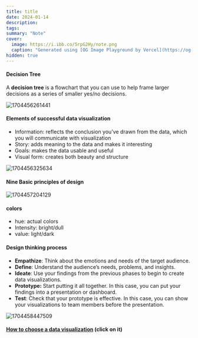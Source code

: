 ```yaml
---
title: title
date: 2024-01-14
description: 
tags: 
summary: "Note"
cover:
  image: https://i.ibb.co/5rpG2Hy/note.png
  caption: "Generated using [OG Image Playground by Vercel](https://og-playground.vercel.app/)"
hidden: true
---
```



#### Decision Tree

A **decision tree** is a flowchart that you can use to help frame larger decisions as a series of smaller yes/no decisions.

![1704456261441](images/basics_of_visualization/1704456261441.png)

#### Elements of successful data visualization

* Information: reflects the conclusion you’ve drawn from the data, which you will communicate with visualization
* Story: adds meaning to the data and makes it interesting
* Goals: makes the data usable and useful
* Visual form: creates both beauty and structure

![1704456325634](images/basics_of_visualization/1704456325634.png)

#### Nine Basic principles of design


![1704457204129](images/basics_of_visualization/1704457204129.png)

#### colors

* hue: actual colors
* Intensity: bright/dull
* value: light/dark

#### Design thinking process

* **Empathize**: Think about the emotions and needs of the target audience.
* **Define**: Understand the audience’s needs, problems, and insights.
* **Ideate**: Use your findings from the previous phases to begin to create data visualizations.
* **Prototype:** Start putting it all together. In this case, you can put your findings into  a presentation or dashboard.
* **Test**: Check that your prototype is effective. In this case, you can show your visualizations to team members before the presentation.

![1704458447509](image/basics_of_visualization/1704458447509.png)


#### [How to choose a data visualization](https://d3c33hcgiwev3.cloudfront.net/XsaUfemhQ-qGlH3poXPqMg_4b74b6280a7a4a10a83e6b5ca9138630_How-to-choose-a-data-visualization.pdf?Expires=1704585600&Signature=SgVG~PNY9O3dr5t3H2d-3wy08jxEmCfr8FF~U9kgXZx6LxLzBJjMdCncvYujL1jWuYtfysDD4PUvF2bDM77nwrzWHSoamRDqTO2EgKhY-XOmuO4aY4RQS7kQ8LlAgKC4orxXnsmM0HmM0HKgUxGrv2xpiBj0-LmKJs45ejA0EgQ_&Key-Pair-Id=APKAJLTNE6QMUY6HBC5A) (click on it)
